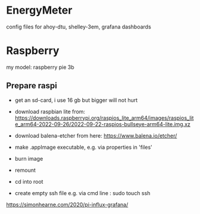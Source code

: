 # EnergyMeter
config files for ahoy-dtu, shelley-3em, grafana dashboards

# Raspberry
my model: raspberry pie 3b

## Prepare raspi
- get an sd-card, i use 16 gb but bigger will not hurt
- download raspbian lite from: https://downloads.raspberrypi.org/raspios_lite_arm64/images/raspios_lite_arm64-2022-09-26/2022-09-22-raspios-bullseye-arm64-lite.img.xz

- download balena-etcher from here: https://www.balena.io/etcher/
- make .appImage executable, e.g. via properties in 'files'
- burn image
- remount
- cd into root
- create empty ssh file e.g. via cmd line : sudo touch ssh



https://simonhearne.com/2020/pi-influx-grafana/



